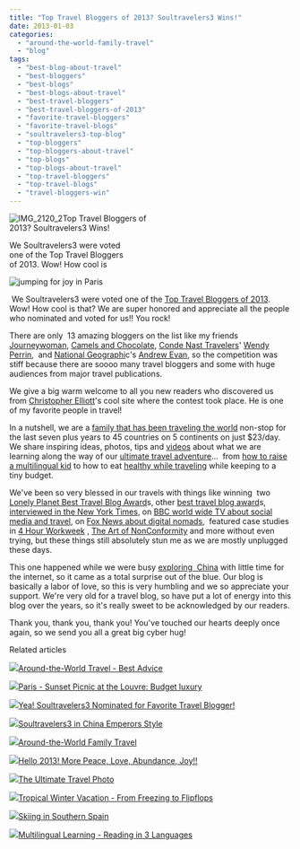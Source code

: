 ```yaml
---
title: "Top Travel Bloggers of 2013? Soultravelers3 Wins!"
date: 2013-01-03
categories: 
  - "around-the-world-family-travel"
  - "blog"
tags: 
  - "best-blog-about-travel"
  - "best-bloggers"
  - "best-blogs"
  - "best-blogs-about-travel"
  - "best-travel-bloggers"
  - "best-travel-bloggers-of-2013"
  - "favorite-travel-bloggers"
  - "favorite-travel-blogs"
  - "soultravelers3-top-blog"
  - "top-bloggers"
  - "top-bloggers-about-travel"
  - "top-blogs"
  - "top-blogs-about-travel"
  - "top-travel-bloggers"
  - "top-travel-blogs"
  - "travel-bloggers-win"
---
```


![IMG_2120_2](https://pub-ac94b3f306b24c0dba4238943c97f2e1.r2.dev/6a00e5502a95078833017c35423f78970b.jpg)Top Travel Bloggers of  
2013? Soultravelers3 Wins!  
  
We Soultravelers3 were voted  
one of the Top Travel Bloggers  
of 2013. Wow! How cool is

<!--more-->  
![jumping for joy in Paris](https://pub-ac94b3f306b24c0dba4238943c97f2e1.r2.dev/6a00e5502a95078833017c35423e94970b.jpg)  
  
 We Soultravelers3 were voted one of the [Top Travel Bloggers of 2013](http://soultravelers3new.local/2012/11/yea-soultravelers3-nominated-for-favorite-travel-blogger.html "top travel bloggers of 2013"). Wow! How cool is that? We are super honored and appreciate all the people who nominated and voted for us!! You rock!  
  
There are only  13 amazing bloggers on the list like my friends [Journeywoman](http://www.journeywoman.com/ "journeywoman"), [Camels and Chocolate](http://www.camelsandchocolate.com/ "camels and Chocolate"), [Conde Nast Travelers](http://www.cntraveler.com/ "conde nast traveler")' [Wendy Perrin](http://www.cntraveler.com/perrin-post "wendy perrin"),  and [National Geographi](http://www.nationalgeographic.com/ "National Geographic")c's [Andrew Evan](http://digitalnomad.nationalgeographic.com/ "andrew Evan"), so the competition was stiff because there are soooo many travel bloggers and some with huge audiences from major travel publications.  
  
We give a big warm welcome to all you new readers who discovered us from [Christopher Elliott](http://www.elliott.org/blog/the-top-13-travel-bloggers-of-2013/ "Chris elliott")'s cool site where the contest took place. He is one of my favorite people in travel!  
  
In a nutshell, we are a [family that has been traveling the world](http://soultravelers3new.local/2009/04/how-to-travel-the-world-as-a-digital-nomad-family.html "family traveling the world RTW") non-stop for the last seven plus years to 45 countries on 5 continents on just $23/day. We share inspiring ideas, photos, tips and [videos](http://www.youtube.com/user/soultravelers3 "soultravelers3 youtube videos") about what we are learning along the way of our [ultimate travel adventure](http://soultravelers3new.local/2011/02/kids-friends-travel-on-the-ultimate-family-adventure.html "ultimate travel adventure")...  from [how to raise a multilingual kid](http://soultravelers3new.local/2011/06/how-to-raise-a-bilingual-or-multi-lingual-child-2.html "how to raise a multilingual kid") to how to eat [healthy while traveling](http://soultravelers3new.local/health-and-travel/ "stay healthy while traveling") while keeping to a tiny budget.  
  
We've been so very blessed in our travels with things like winning  two [Lonely Planet Best Travel Blog Award](http://soultravelers3new.local/2009/04/soultravelers3-won-2-lonely-planet-travel-awards-thank-you.html "lonely planet award for best travel blog soultravelers3")s, other [best travel blog award](http://soultravelers3new.local/2008/12/omg-best-travel.html "best travel blog award")s, [interviewed in the New York Times](http://soultravelers3new.local/2010/02/new-york-times-qa-with-soultravelers3-on-frugal-traveler-nomadic-family-traveler-jeanne-dee.html "soultravelers3 new york times interview"), on [BBC world wide TV about social media and travel](http://soultravelers3new.local/2010/12/bbc-interviews-soultravelers3-on-social-media-and-travel.html "BBC interviews soultravelers3 on social media and travel"), on [Fox News about digital nomads](http://soultravelers3new.local/2011/11/soultravelers3-digital-nomad-family-on-fox-tv-.html "soultravelers3 on fox news about digital nomad travel"),  featured case studies  in [4 Hour Workweek](http://soultravelers3new.local/2010/03/the-4hour-workweek-review-by-world-traveling-family-rich-global-digital-lifestyle-design.html "4 hour workweek review by travel family") , [The Art of NonConformity](http://chrisguillebeau.com/the-book/ "the art of non-conformity") and more without even trying, but these things still absolutely stun me as we are mostly unplugged these days.  
  
This one happened while we were busy [exploring  China](http://soultravelers3new.local/2012/11/visiting-china-and-dragons.html "exploring china") with little time for the internet, so it came as a total surprise out of the blue. Our blog is basically a labor of love, so this is very humbling and we so appreciate your support. We're very old for a travel blog, so have put a lot of energy into this blog over the years, so it's really sweet to be acknowledged by our readers.  
  
Thank you, thank you, thank you! You've touched our hearts deeply once again, so we send you all a great big cyber hug!  
  
  

Related articles

[![](http://i.zemanta.com/133178306_80_80.jpg)](http://soultravelers3new.local/2012/12/-around-the-world-travel-best-advice.html)[Around-the-World Travel - Best Advice](http://soultravelers3new.local/2012/12/-around-the-world-travel-best-advice.html)

[![](http://i.zemanta.com/123496699_80_80.jpg)](http://soultravelers3new.local/2012/11/paris-sunset-picnic-at-the-louvre-budget-luxury.html)[Paris - Sunset Picnic at the Louvre: Budget luxury](http://soultravelers3new.local/2012/11/paris-sunset-picnic-at-the-louvre-budget-luxury.html)

[![](http://i.zemanta.com/125858070_80_80.jpg)](http://soultravelers3new.local/2012/11/yea-soultravelers3-nominated-for-favorite-travel-blogger.html)[Yea! Soultravelers3 Nominated for Favorite Travel Blogger!](http://soultravelers3new.local/2012/11/yea-soultravelers3-nominated-for-favorite-travel-blogger.html)

[![](http://i.zemanta.com/130189927_80_80.jpg)](http://soultravelers3new.local/2012/12/soultravelers3-in-china-emperors-style.html)[Soultravelers3 in China Emperors Style](http://soultravelers3new.local/2012/12/soultravelers3-in-china-emperors-style.html)

[![](http://i.zemanta.com/134800869_80_80.jpg)](http://soultravelers3new.local/2012/12/around-the-world-family-travel.html)[Around-the-World Family Travel](http://soultravelers3new.local/2012/12/around-the-world-family-travel.html)

[![](http://i.zemanta.com/135316059_80_80.jpg)](http://soultravelers3new.local/2013/01/hello-2013-more-peace-love-abundance-joy-.html)[Hello 2013! More Peace, Love, Abundance, Joy!!](http://soultravelers3new.local/2013/01/hello-2013-more-peace-love-abundance-joy-.html)

[![](http://i.zemanta.com/130738046_80_80.jpg)](http://soultravelers3new.local/2012/12/the-ultimate-travel-photo.html)[The Ultimate Travel Photo](http://soultravelers3new.local/2012/12/the-ultimate-travel-photo.html)

[![](http://i.zemanta.com/132755696_80_80.jpg)](http://soultravelers3new.local/2012/12/tropical-winter-vacation-from-freezing-to-flipflops.html)[Tropical Winter Vacation - From Freezing to Flipflops](http://soultravelers3new.local/2012/12/tropical-winter-vacation-from-freezing-to-flipflops.html)

[![](http://i.zemanta.com/134252240_80_80.jpg)](http://soultravelers3new.local/2012/12/skiing-in-southern-spain.html)[Skiing in Southern Spain](http://soultravelers3new.local/2012/12/skiing-in-southern-spain.html)

[![](http://i.zemanta.com/124031105_80_80.jpg)](http://soultravelers3new.local/2012/11/multilingual-learning-reading-in-3-languages.html)[Multilingual Learning - Reading in 3 Languages](http://soultravelers3new.local/2012/11/multilingual-learning-reading-in-3-languages.html)
